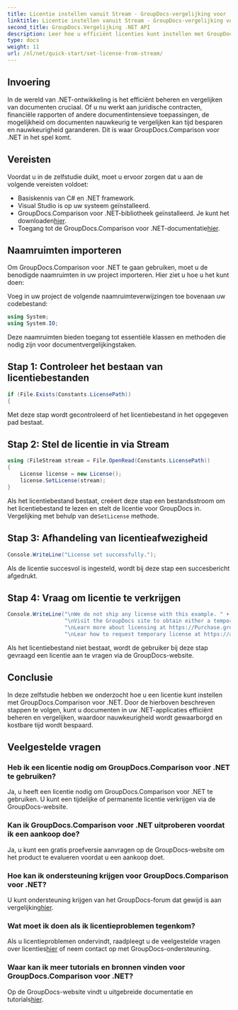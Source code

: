 ```yaml
---
title: Licentie instellen vanuit Stream - GroupDocs-vergelijking voor .NET
linktitle: Licentie instellen vanuit Stream - GroupDocs-vergelijking voor .NET
second_title: GroupDocs.Vergelijking .NET API
description: Leer hoe u efficiënt licenties kunt instellen met GroupDocs.Comparison voor .NET. Zorg voor documentnauwkeurigheid en bespaar tijd met deze tutorial.
type: docs
weight: 11
url: /nl/net/quick-start/set-license-from-stream/
---
```

## Invoering
In de wereld van .NET-ontwikkeling is het efficiënt beheren en vergelijken van documenten cruciaal. Of u nu werkt aan juridische contracten, financiële rapporten of andere documentintensieve toepassingen, de mogelijkheid om documenten nauwkeurig te vergelijken kan tijd besparen en nauwkeurigheid garanderen. Dit is waar GroupDocs.Comparison voor .NET in het spel komt. 
## Vereisten
Voordat u in de zelfstudie duikt, moet u ervoor zorgen dat u aan de volgende vereisten voldoet:
- Basiskennis van C# en .NET framework.
- Visual Studio is op uw systeem geïnstalleerd.
-  GroupDocs.Comparison voor .NET-bibliotheek geïnstalleerd. Je kunt het downloaden[hier](https://releases.groupdocs.com/comparison/net/).
-  Toegang tot de GroupDocs.Comparison voor .NET-documentatie[hier](https://reference.groupdocs.com/comparison/net/).

## Naamruimten importeren
Om GroupDocs.Comparison voor .NET te gaan gebruiken, moet u de benodigde naamruimten in uw project importeren. Hier ziet u hoe u het kunt doen:

Voeg in uw project de volgende naamruimteverwijzingen toe bovenaan uw codebestand:
```csharp
using System;
using System.IO;
```
Deze naamruimten bieden toegang tot essentiële klassen en methoden die nodig zijn voor documentvergelijkingstaken.

## Stap 1: Controleer het bestaan van licentiebestanden
```csharp
if (File.Exists(Constants.LicensePath))
{
```
Met deze stap wordt gecontroleerd of het licentiebestand in het opgegeven pad bestaat.
## Stap 2: Stel de licentie in via Stream
```csharp
using (FileStream stream = File.OpenRead(Constants.LicensePath))
{
    License license = new License();
    license.SetLicense(stream);
}
```
 Als het licentiebestand bestaat, creëert deze stap een bestandsstroom om het licentiebestand te lezen en stelt de licentie voor GroupDocs in. Vergelijking met behulp van de`SetLicense` methode.
## Stap 3: Afhandeling van licentieafwezigheid
```csharp
Console.WriteLine("License set successfully.");
```
Als de licentie succesvol is ingesteld, wordt bij deze stap een succesbericht afgedrukt.
## Stap 4: Vraag om licentie te verkrijgen
```csharp
Console.WriteLine("\nWe do not ship any license with this example. " +
                  "\nVisit the GroupDocs site to obtain either a temporary or permanent license. " +
                  "\nLearn more about licensing at https://Purchase.groupdocs.com/faqs/licensing. " +
                  "\nLear how to request temporary license at https://aankoop.groupdocs.com/tijdelijke-licentie.");
```
Als het licentiebestand niet bestaat, wordt de gebruiker bij deze stap gevraagd een licentie aan te vragen via de GroupDocs-website.

## Conclusie
In deze zelfstudie hebben we onderzocht hoe u een licentie kunt instellen met GroupDocs.Comparison voor .NET. Door de hierboven beschreven stappen te volgen, kunt u documenten in uw .NET-applicaties efficiënt beheren en vergelijken, waardoor nauwkeurigheid wordt gewaarborgd en kostbare tijd wordt bespaard.
## Veelgestelde vragen
### Heb ik een licentie nodig om GroupDocs.Comparison voor .NET te gebruiken?
Ja, u heeft een licentie nodig om GroupDocs.Comparison voor .NET te gebruiken. U kunt een tijdelijke of permanente licentie verkrijgen via de GroupDocs-website.
### Kan ik GroupDocs.Comparison voor .NET uitproberen voordat ik een aankoop doe?
Ja, u kunt een gratis proefversie aanvragen op de GroupDocs-website om het product te evalueren voordat u een aankoop doet.
### Hoe kan ik ondersteuning krijgen voor GroupDocs.Comparison voor .NET?
 U kunt ondersteuning krijgen van het GroupDocs-forum dat gewijd is aan vergelijking[hier](https://forum.groupdocs.com/c/comparison/12).
### Wat moet ik doen als ik licentieproblemen tegenkom?
 Als u licentieproblemen ondervindt, raadpleegt u de veelgestelde vragen over licenties[hier](https://purchase.groupdocs.com/faqs/licensing) of neem contact op met GroupDocs-ondersteuning.
### Waar kan ik meer tutorials en bronnen vinden voor GroupDocs.Comparison voor .NET?
 Op de GroupDocs-website vindt u uitgebreide documentatie en tutorials[hier](https://reference.groupdocs.com/comparison/net/).